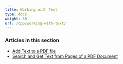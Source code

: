 ```yaml
---
title: Working with Text
type: docs
weight: 60
url: /cpp/working-with-text/
---
```


### **Articles in this section**

- [Add Text to a PDF file](/pdf/cpp/add-text-to-a-pdf-file/)
- [Search and Get Text from Pages of a PDF Document](/pdf/cpp/search-and-get-text-from-pages-of-a-pdf-document/)